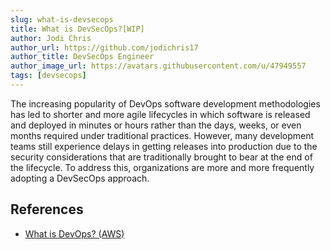 ```yaml
---
slug: what-is-devsecops
title: What is DevSecOps?[WIP]
author: Jodi Chris
author_url: https://github.com/jodichris17
author_title: DevSecOps Engineer
author_image_url: https://avatars.githubusercontent.com/u/47949557
tags: [devsecops]
---
```


The increasing popularity of DevOps software development methodologies has led to shorter and more agile lifecycles in which software is released and deployed in minutes or hours rather than the days, weeks, or even months required under traditional practices. However, many development teams still experience delays in getting releases into production due to the security considerations that are traditionally brought to bear at the end of the lifecycle. To address this, organizations are more and more frequently adopting a DevSecOps approach.


## References

- [What is DevOps? (AWS)](https://www.ibm.com/think/topics/devsecops)
